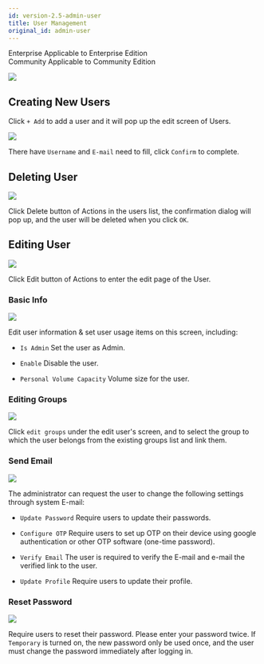 ```yaml
---
id: version-2.5-admin-user
title: User Management
original_id: admin-user
---
```

<div class="label-sect">
  <div class="ee-only tooltip">Enterprise
    <span class="tooltiptext">Applicable to Enterprise Edition</span>
  </div>
  <div class="ce-only tooltip">Community
    <span class="tooltiptext">Applicable to Community Edition</span>
  </div>
</div>

![](assets/user_6_v26.png)

## Creating New Users

Click `+ Add` to add a user and it will pop up the edit screen of Users.

![](assets/user_4_v26.png)

There have `Username` and `E-mail` need to fill, click `Confirm` to complete.

## Deleting User

![](assets/actions.png)

Click Delete button of Actions in the users list, the confirmation dialog will pop up, and the user will be deleted when you click `OK`.

## Editing User

![](assets/actions.png)

Click Edit button of Actions to enter the edit page of the User.

### Basic Info

![](assets/user_5_v26.png)

Edit user information & set user usage items on this screen, including:

+ `Is Admin` Set the user as Admin.

+ `Enable` Disable the user.

+ `Personal Volume Capacity` Volume size for the user.

### Editing Groups

![](assets/edit_groups.png)

Click `edit groups` under the edit user's screen, and to select the group to which the user belongs from the existing groups list and link them.

### Send Email

![](assets/user_18_v26.png)

The administrator can request the user to change the following settings through system E-mail:

+ `Update Password` Require users to update their passwords.

+ `Configure OTP` Require users to set up OTP on their device using google authentication or other OTP software (one-time password).

+ `Verify Email` The user is required to verify the E-mail and e-mail the verified link to the user.

+ `Update Profile` Require users to update their profile.

### Reset Password

![](assets/user_19_v26.png)

Require users to reset their password. Please enter your password twice. If `Temporary` is turned on, the new password only be used once, and the user must change the password immediately after logging
in.